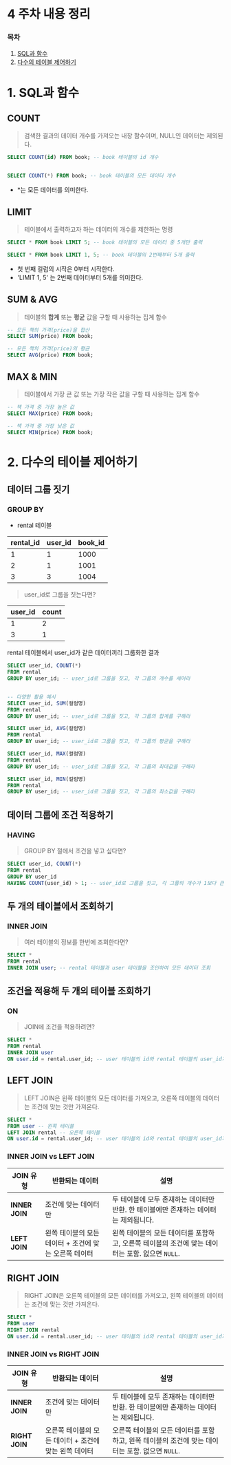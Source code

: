 # 4 주차 내용 정리

### 목차
1. [SQL과 함수](#1-sql과-함수)
2. [다수의 테이블 제어하기](#2-다수의-테이블-제어하기)


# 1. SQL과 함수
## COUNT
> 검색한 결과의 데이터 개수를 가져오는 내장 함수이며, NULL인 데이터는 제외된다.

```sql
SELECT COUNT(id) FROM book; -- book 테이블의 id 개수


SELECT COUNT(*) FROM book; -- book 테이블의 모든 데이터 개수
```
- *는 모든 데이터를 의미한다.



## LIMIT
> 테이블에서 출력하고자 하는 데이터의 개수를 제한하는 명령

```sql
SELECT * FROM book LIMIT 5; -- book 테이블의 모든 데이터 중 5개만 출력

SELECT * FROM book LIMIT 1, 5; -- book 테이블의 2번째부터 5개 출력
```
- 첫 번째 컬럼의 시작은 0부터 시작한다.
- 'LIMIT 1, 5' 는 2번째 데이터부터 5개를 의미한다.




## SUM & AVG
> 테이블의 **합계** 또는 **평균** 값을 구할 때 사용하는 집계 함수

```sql
-- 모든 책의 가격(price)을 합산
SELECT SUM(price) FROM book;

-- 모든 책의 가격(price)의 평균
SELECT AVG(price) FROM book;
```


## MAX & MIN
> 테이블에서 가장 큰 값 또는 가장 작은 값을 구할 때 사용하는 집계 함수

```sql
-- 책 가격 중 가장 높은 값
SELECT MAX(price) FROM book;

-- 책 가격 중 가장 낮은 값
SELECT MIN(price) FROM book;
```


# 2. 다수의 테이블 제어하기

## 데이터 그룹 짓기
### GROUP BY
- rental 테이블

|rental_id|user_id|book_id|
|--|--|--|
|1|1|1000|
|2|1|1001|
|3|3|1004|

> user_id로 그룹을 짓는다면?

|user_id|count|
|--|--|
|1|2|
|3|1|

rental 테이블에서 user_id가 같은 데이터끼리 그룹화한 결과


```sql
SELECT user_id, COUNT(*)
FROM rental
GROUP BY user_id; -- user_id로 그룹을 짓고, 각 그룹의 개수를 세어라


-- 다양한 활용 예시
SELECT user_id, SUM(컬럼명)
FROM rental
GROUP BY user_id; -- user_id로 그룹을 짓고, 각 그룹의 합계를 구해라

SELECT user_id, AVG(컬럼명)
FROM rental
GROUP BY user_id; -- user_id로 그룹을 짓고, 각 그룹의 평균을 구해라

SELECT user_id, MAX(컬럼명)
FROM rental
GROUP BY user_id; -- user_id로 그룹을 짓고, 각 그룹의 최대값을 구해라

SELECT user_id, MIN(컬럼명)
FROM rental
GROUP BY user_id; -- user_id로 그룹을 짓고, 각 그룹의 최소값을 구해라
```



## 데이터 그룹에 조건 적용하기
### HAVING
> GROUP BY 절에서 조건을 넣고 싶다면?

```sql
SELECT user_id, COUNT(*)
FROM rental
GROUP BY user_id
HAVING COUNT(user_id) > 1; -- user_id로 그룹을 짓고, 각 그룹의 개수가 1보다 큰 것만 출력
```



## 두 개의 테이블에서 조회하기
### INNER JOIN
> 여러 테이블의 정보를 한번에 조회한다면?

```sql
SELECT *
FROM rental
INNER JOIN user; -- rental 테이블과 user 테이블을 조인하여 모든 데이터 조회
```

## 조건을 적용해 두 개의 테이블 조회하기
### ON
> JOIN에 조건을 적용하려면?

```sql
SELECT *
FROM rental
INNER JOIN user
ON user.id = rental.user_id; -- user 테이블의 id와 rental 테이블의 user_id가 같은 데이터만 조회
```


## LEFT JOIN
> LEFT JOIN은 왼쪽 테이블의 모든 데이터를 가져오고, 오른쪽 테이블의 데이터는 조건에 맞는 것만 가져온다.

```sql
SELECT *
FROM user -- 왼쪽 테이블
LEFT JOIN rental -- 오른쪽 테이블
ON user.id = rental.user_id; -- user 테이블의 id와 rental 테이블의 user_id가 같은 데이터만 조회
```

### INNER JOIN vs LEFT JOIN
| JOIN 유형      | 반환되는 데이터      | 설명                                                                                          |
|----------------|----------------------|-----------------------------------------------------------------------------------------------|
| **INNER JOIN** | 조건에 맞는 데이터만 | 두 테이블에 모두 존재하는 데이터만 반환. 한 테이블에만 존재하는 데이터는 제외됩니다.            |
| **LEFT JOIN**  | 왼쪽 테이블의 모든 데이터 + 조건에 맞는 오른쪽 데이터 | 왼쪽 테이블의 모든 데이터를 포함하고, 오른쪽 테이블의 조건에 맞는 데이터는 포함. 없으면 `NULL`. |



## RIGHT JOIN
> RIGHT JOIN은 오른쪽 테이블의 모든 데이터를 가져오고, 왼쪽 테이블의 데이터는 조건에 맞는 것만 가져온다.

```sql
SELECT *
FROM user
RIGHT JOIN rental
ON user.id = rental.user_id; -- user 테이블의 id와 rental 테이블의 user_id가 같은 데이터만 조회
```


### INNER JOIN vs RIGHT JOIN
| JOIN 유형      | 반환되는 데이터       | 설명                                                                                           |
|----------------|-----------------------|------------------------------------------------------------------------------------------------|
| **INNER JOIN** | 조건에 맞는 데이터만  | 두 테이블에 모두 존재하는 데이터만 반환. 한 테이블에만 존재하는 데이터는 제외됩니다.           |
| **RIGHT JOIN** | 오른쪽 테이블의 모든 데이터 + 조건에 맞는 왼쪽 데이터 | 오른쪽 테이블의 모든 데이터를 포함하고, 왼쪽 테이블의 조건에 맞는 데이터는 포함. 없으면 `NULL`. |

